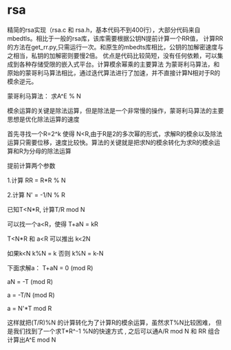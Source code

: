 # rsa
精简的rsa实现（rsa.c 和 rsa.h，基本代码不到400行），大部分代码来自mbedtls。相比于一般的rsa库，该库需要根据公钥N提前计算一个RR值，
计算RR的方法在get_rr.py,只需运行一次。和原生的mbedts库相比，公钥的加解密速度与之相当，私钥的加解密则要慢2倍。
优点是代码比较简短，没有任何依赖，可以集成到各种存储受限的嵌入式平台。计算模余幂乘的主要算法
为蒙哥利马算法，和原始的蒙哥利马算法相比，通过迭代算法进行了加速，并不直接计算N相对于R的模余逆元。

蒙哥利马算法：
求A^E % N

模余运算的关键是除法运算，但是除法是一个非常慢的操作，蒙哥利马算法的主要思想是优化除法运算的速度


首先寻找一个R=2^k 使得 N<R,由于R是2的多次幂的形式，求解R的模余以及除法运算只需要位移，速度比较快。算法的关键就是把求N的模余转化为求R的模余运算和R为分母的除法运算

提前计算两个参数

1.计算 RR  = R*R % N

2.计算 N'  = -1/N % R

已知T<N*R, 计算T/R mod N

可以找一个a<R，使得 T+aN = kR  

T<N*R 和 a<R  可以推出 k<2N

如果k<N k%N = k 否则 k%N = k-N
  
下面求解a： 
T+aN = 0 (mod R)   

aN = -T (mod R)  

a = -T/N (mod R) 

a = N'*T mod R

这样就把(T/R)%N 的计算转化为了计算R的模余运算，虽然求T%N比较困难， 
但是我们找到了一个求T*R^-1 %N的快速方式 ,
之后可以通A/R mod N 和 RR 组合计算出A^E mod N





